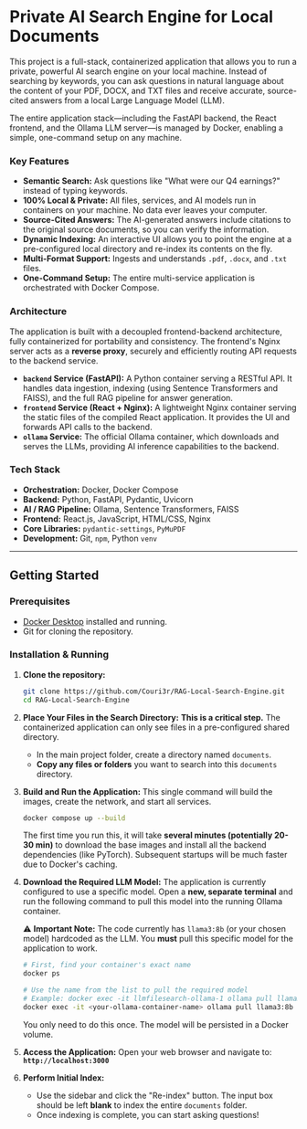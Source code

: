 # Private AI Search Engine for Local Documents

This project is a full-stack, containerized application that allows you to run a private, powerful AI search engine on your local machine. Instead of searching by keywords, you can ask questions in natural language about the content of your PDF, DOCX, and TXT files and receive accurate, source-cited answers from a local Large Language Model (LLM).

The entire application stack—including the FastAPI backend, the React frontend, and the Ollama LLM server—is managed by Docker, enabling a simple, one-command setup on any machine.

### Key Features

-   **Semantic Search:** Ask questions like "What were our Q4 earnings?" instead of typing keywords.
-   **100% Local & Private:** All files, services, and AI models run in containers on your machine. No data ever leaves your computer.
-   **Source-Cited Answers:** The AI-generated answers include citations to the original source documents, so you can verify the information.
-   **Dynamic Indexing:** An interactive UI allows you to point the engine at a pre-configured local directory and re-index its contents on the fly.
-   **Multi-Format Support:** Ingests and understands `.pdf`, `.docx`, and `.txt` files.
-   **One-Command Setup:** The entire multi-service application is orchestrated with Docker Compose.

### Architecture

The application is built with a decoupled frontend-backend architecture, fully containerized for portability and consistency. The frontend's Nginx server acts as a **reverse proxy**, securely and efficiently routing API requests to the backend service.

-   **`backend` Service (FastAPI):** A Python container serving a RESTful API. It handles data ingestion, indexing (using Sentence Transformers and FAISS), and the full RAG pipeline for answer generation.
-   **`frontend` Service (React + Nginx):** A lightweight Nginx container serving the static files of the compiled React application. It provides the UI and forwards API calls to the backend.
-   **`ollama` Service:** The official Ollama container, which downloads and serves the LLMs, providing AI inference capabilities to the backend.

### Tech Stack

-   **Orchestration:** Docker, Docker Compose
-   **Backend:** Python, FastAPI, Pydantic, Uvicorn
-   **AI / RAG Pipeline:** Ollama, Sentence Transformers, FAISS
-   **Frontend:** React.js, JavaScript, HTML/CSS, Nginx
-   **Core Libraries:** `pydantic-settings`, `PyMuPDF`
-   **Development:** Git, `npm`, Python `venv`

---

## Getting Started

### Prerequisites

-   [Docker Desktop](https://www.docker.com/products/docker-desktop/) installed and running.
-   Git for cloning the repository.

### Installation & Running

1.  **Clone the repository:**
    ```bash
    git clone https://github.com/Couri3r/RAG-Local-Search-Engine.git
    cd RAG-Local-Search-Engine
    ```

2.  **Place Your Files in the Search Directory:**
    **This is a critical step.** The containerized application can only see files in a pre-configured shared directory.
    -   In the main project folder, create a directory named `documents`.
    -   **Copy any files or folders** you want to search into this `documents` directory.

3.  **Build and Run the Application:**
    This single command will build the images, create the network, and start all services.
    ```bash
    docker compose up --build
    ```
    The first time you run this, it will take **several minutes (potentially 20-30 min)** to download the base images and install all the backend dependencies (like PyTorch). Subsequent startups will be much faster due to Docker's caching.

4.  **Download the Required LLM Model:**
    The application is currently configured to use a specific model. Open a **new, separate terminal** and run the following command to pull this model into the running Ollama container.

    ⚠️ **Important Note:** The code currently has `llama3:8b` (or your chosen model) hardcoded as the LLM. You **must** pull this specific model for the application to work.
    ```bash
    # First, find your container's exact name
    docker ps

    # Use the name from the list to pull the required model
    # Example: docker exec -it llmfilesearch-ollama-1 ollama pull llama3:8b
    docker exec -it <your-ollama-container-name> ollama pull llama3:8b
    ```
    You only need to do this once. The model will be persisted in a Docker volume.

5.  **Access the Application:**
    Open your web browser and navigate to:
    **`http://localhost:3000`**

6.  **Perform Initial Index:**
    -   Use the sidebar and click the "Re-index" button. The input box should be left **blank** to index the entire `documents` folder.
    -   Once indexing is complete, you can start asking questions!

